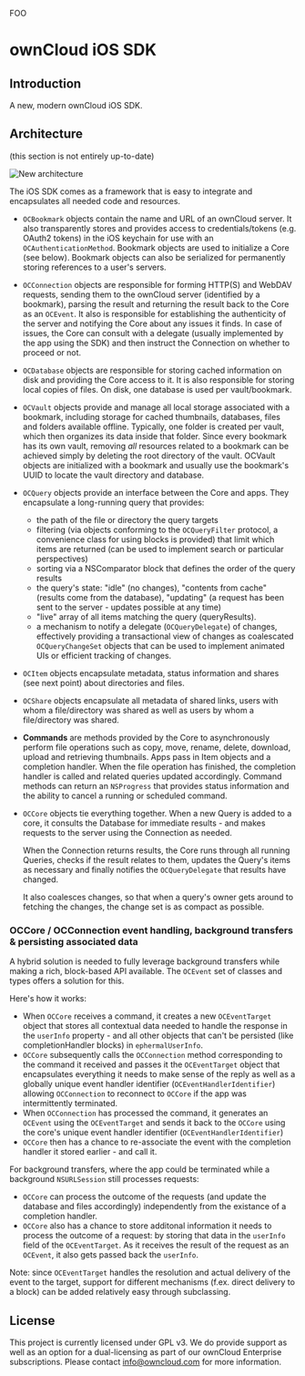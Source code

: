 FOO

#  ownCloud iOS SDK

## Introduction

A new, modern ownCloud iOS SDK.

## Architecture
(this section is not entirely up-to-date)

![New architecture](doc/new-architecture.png)

The iOS SDK comes as a framework that is easy to integrate and encapsulates all needed code and resources.

- `OCBookmark` objects contain the name and URL of an ownCloud server. It also transparently stores and provides access to credentials/tokens (e.g. OAuth2 tokens) in the iOS keychain for use with an `OCAuthenticationMethod`. Bookmark objects are used to initialize a Core (see below). Bookmark objects can also be serialized for permanently storing references to a user's servers.

- `OCConnection` objects are responsible for forming HTTP(S) and WebDAV requests, sending them to the ownCloud server (identified by a bookmark), parsing the result and returning the result back to the Core as an `OCEvent`. It also is responsible for establishing the authenticity of the server and notifying the Core about any issues it finds. In case of issues, the Core can consult with a delegate (usually implemented by the app using the SDK) and then instruct the Connection on whether to proceed or not.

- `OCDatabase` objects are responsible for storing cached information on disk and providing the Core access to it. It is also responsible for storing local copies of files. On disk, one database is used per vault/bookmark.

- `OCVault` objects provide and manage all local storage associated with a bookmark, including storage for cached thumbnails, databases, files and folders available offline. Typically, one folder is created per vault, which then organizes its data inside that folder. Since every bookmark has its own vault, removing _all_ resources related to a bookmark can be achieved simply by deleting the root directory of the vault. OCVault objects are initialized with a bookmark and usually use the bookmark's UUID to locate the vault directory and database.

- `OCQuery` objects provide an interface between the Core and apps. They encapsulate a long-running query that provides:
    - the path of the file or directory the query targets
    - filtering (via objects conforming to the `OCQueryFilter` protocol, a convenience class for using blocks is provided) that limit which items are returned (can be used to implement search or particular perspectives)
    - sorting via a NSComparator block that defines the order of the query results
    - the query's state: "idle" (no changes), "contents from cache" (results come from the database), "updating" (a request has been sent to the server - updates possible at any time)
    - "live" array of all items matching the query (queryResults).
    - a mechanism to notify a delegate (`OCQueryDelegate`) of changes, effectively providing a transactional view of changes as coalescated `OCQueryChangeSet` objects that can be used to implement animated UIs or efficient tracking of changes.

- `OCItem` objects encapsulate metadata, status information and shares (see next point) about directories and files.

- `OCShare` objects encapsulate all metadata of shared links, users with whom a file/directory was shared as well as users by whom a file/directory was shared.

- **Commands** are methods provided by the Core to asynchronously perform file operations such as copy, move, rename, delete, download, upload and retrieving thumbnails. Apps pass in Item objects and a completion handler. When the file operation has finished, the completion handler is called and related queries updated accordingly. Command methods can return an `NSProgress` that provides status information and the ability to cancel a running or scheduled command.

- `OCCore` objects tie everything together. When a new Query is added to a core, it consults the Database for immediate results - and makes requests to the server using the Connection as needed.

    When the Connection returns results, the Core runs through all running Queries, checks if the result relates to them, updates the Query's items as necessary and finally notifies the `OCQueryDelegate` that results have changed.

    It also coalesces changes, so that when a query's owner gets around to fetching the changes, the change set is as compact as possible.

### OCCore / OCConnection event handling, background transfers & persisting associated data

A hybrid solution is needed to fully leverage background transfers while making a rich, block-based API available. The `OCEvent` set of classes and types offers a solution for this.

Here's how it works:
- When `OCCore` receives a command, it creates a new  `OCEventTarget` object that stores all contextual data needed to handle the response in the  `userInfo` property - and all other objects that can't be persisted (like completionHandler blocks) in  `ephermalUserInfo`.
- `OCCore` subsequently calls the `OCConnection` method corresponding to the command it received and passes it the `OCEventTarget` object that encapsulates everything it needs to make sense of the reply as well as a globally unique event handler identifier (`OCEventHandlerIdentifier`) allowing `OCConnection` to reconnect to `OCCore` if the app was intermittently terminated.
- When `OCConnection` has processed the command, it generates an `OCEvent` using the `OCEventTarget` and sends it back to the `OCCore` using the core's unique event handler identifier (`OCEventHandlerIdentifier`)
- `OCCore` then has a chance to re-associate the event with the completion handler it stored earlier - and call it.

For background transfers, where the app could be terminated while a background `NSURLSession` still processes requests:
- `OCCore` can process the outcome of the requests (and update the database and files accordingly) independently from the existance of a completion handler.
- `OCCore` also has a chance to store additonal information it needs to process the outcome of a request: by storing that data in the `userInfo` field of the `OCEventTarget`. As it receives the result of the request as an `OCEvent`, it also gets passed back the  `userInfo`.

Note: since `OCEventTarget` handles the resolution and actual delivery of the event to the target, support for different mechanisms (f.ex. direct delivery to a block) can be added relatively easy through subclassing.

## License

This project is currently licensed under GPL v3.
We do provide support as well as an option for a dual-licensing as part of our ownCloud Enterprise subscriptions. Please contact info@owncloud.com for more information.

